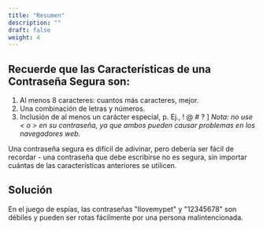 ```yaml
---
title: "Resumen"
description: ""
draft: false
weight: 4
---
```


## Recuerde que las Características de una Contraseña Segura son: 

1. Al menos 8 caracteres: cuantos más caracteres, mejor.
2. Una combinación de letras y números.
3. Inclusión de al menos un carácter especial, p. Ej., ! @ # ? ]
*Nota: no use < o > en su contraseña, ya que ambos pueden causar problemas en los navegadores web.*

Una contraseña segura es difícil de adivinar, pero debería ser fácil de recordar - una
 contraseña que debe escribirse no es segura, sin importar cuántas de las características
  anteriores se utilicen.

## Solución

En el juego de espías, las contraseñas "Ilovemypet" y "12345678" son débiles y pueden ser rotas fácilmente por una persona malintencionada.
